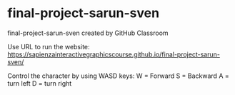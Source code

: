 # final-project-sarun-sven
final-project-sarun-sven created by GitHub Classroom

Use URL to run the website: https://sapienzainteractivegraphicscourse.github.io/final-project-sarun-sven/  

Control the character by using WASD keys:
W = Forward
S = Backward
A = turn left
D = turn right
